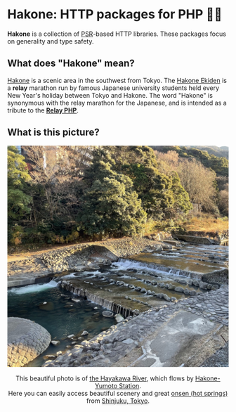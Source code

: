 # Hakone: HTTP packages for PHP 🏃‍♀️

**Hakone** is a collection of [PSR](https://www.php-fig.org/)-based HTTP libraries. These packages focus on generality and type safety.

## What does "Hakone" mean?

[Hakone](https://en.wikipedia.org/wiki/Hakone) is a scenic area in the southwest from Tokyo.
The [Hakone Ekiden](https://en.wikipedia.org/wiki/Hakone_Ekiden) is a **relay** marathon run by famous Japanese university students held every New Year's holiday between Tokyo and Hakone.
The word "Hakone" is synonymous with the relay marathon for the Japanese, and is intended as a tribute to the [**Relay PHP**](https://relayphp.com/).

## What is this picture?

<div align="center">

<a href="https://photos.app.goo.gl/61cQhKB4pLAKEK8N9"><img src="hakone.jpg" width="512"></a>

This beautiful photo is of [the Hayakawa River](https://en.wikipedia.org/wiki/Haya_River_(Kanagawa)), which flows by [Hakone-Yumoto Station](https://en.wikipedia.org/wiki/Hakone-Yumoto_Station).  
Here you can easily access beautiful scenery and great [onsen (hot springs)](https://en.wikipedia.org/wiki/Onsen) from [Shinjuku, Tokyo](https://en.wikipedia.org/wiki/Shinjuku).

</div>
